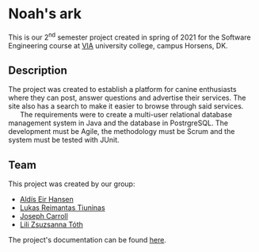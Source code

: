 # Noah's ark
This is our 2<sup>nd</sup> semester project created in spring of 2021 for the Software Engineering course at [VIA](https://via.dk/) university college, campus Horsens, DK. 
## Description
The project was created to establish a platform for canine enthusiasts where they can post, answer questions and advertise their services. The site also has a search to make it easier to browse through said services.  
&nbsp;&nbsp;&nbsp;&nbsp;&nbsp;&nbsp;The requirements were to create a multi-user relational database management system in Java and the database in PostrgreSQL. The development must be Agile, the methodology must be Scrum and the system must be tested with JUnit.
## Team
This project was created by our group:
* [Aldís Eir Hansen](https://github.com/AlleyCatRacer)
* [Lukas Reimantas Tiuninas](https://github.com/SkyKalazar)
* [Joseph Carroll](https://github.com/carrolljody)
* [Lili Zsuzsanna Tóth](https://github.com/tothlilizs)

The project's documentation can be found [here](https://drive.google.com/file/d/1f__gZU_w9G0U_ax2j4GEA2A_t1ijyfFZ/view?usp=sharing).
